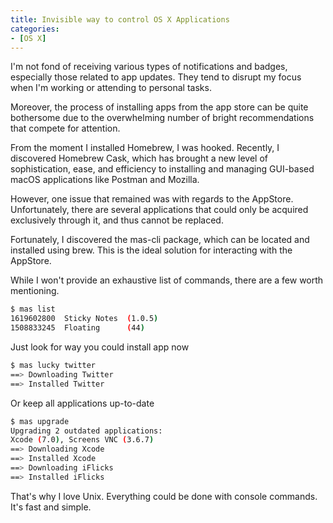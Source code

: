 ```yaml
---
title: Invisible way to control OS X Applications
categories:
- [OS X]
---
```


I'm not fond of receiving various types of notifications and badges, especially those related to app updates. They tend to disrupt my focus when I'm working or attending to personal tasks.

Moreover, the process of installing apps from the app store can be quite bothersome due to the overwhelming number of bright recommendations that compete for attention.

From the moment I installed Homebrew, I was hooked. Recently, I discovered Homebrew Cask, which has brought a new level of sophistication, ease, and efficiency to installing and managing GUI-based macOS applications like Postman and Mozilla.

However, one issue that remained was with regards to the AppStore. Unfortunately, there are several applications that could only be acquired exclusively through it, and thus cannot be replaced.

Fortunately, I discovered the mas-cli package, which can be located and installed using brew. This is the ideal solution for interacting with the AppStore.

While I won't provide an exhaustive list of commands, there are a few worth mentioning.

```bash
$ mas list
1619602800  Sticky Notes  (1.0.5)
1508833245  Floating      (44)
```

Just look for way you could install app now

```bash
$ mas lucky twitter
==> Downloading Twitter
==> Installed Twitter
```

Or keep all applications up-to-date

```bash
$ mas upgrade
Upgrading 2 outdated applications:
Xcode (7.0), Screens VNC (3.6.7)
==> Downloading Xcode
==> Installed Xcode
==> Downloading iFlicks
==> Installed iFlicks
```

That's why I love Unix. Everything could be done with console commands. It's fast and simple.
